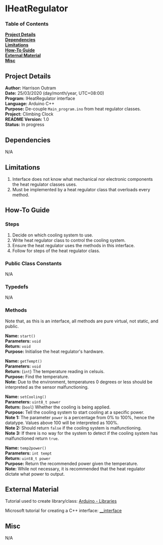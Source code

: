 # IHeatRegulator

### Table of Contents

**[Project Details](#project-details)**<br>
**[Dependencies](#dependencies)**<br>
**[Limitations](#limitations)**<br>
**[How-To Guide](#how-to-guide)**<br>
**[External Material](#external-material)**<br>
**[Misc](#misc)**<br>

## Project Details

**Author:** Harrison Outram<br>
**Date:** 25/03/2020 (day/month/year, UTC+08:00)<br>
**Program:** IHeatRegulator interface<br>
**Language:** Arduino C++<br>
**Purpose:** De-couple `Main_program.ino` from heat regulator classes.<br>
**Project:** Climbing Clock<br>
**README Version:** 1.0<br>
**Status:** In progress

## Dependencies

N/A

## Limitations

1. Interface does not know what mechanical nor electronic components the heat regulator classes uses.
2. Must be implemented by a heat regulator class that overloads every method.

## How-To Guide

### Steps

1. Decide on which cooling system to use.
2. Write heat regulator class to control the cooling system.
3. Ensure the heat regulator uses the methods in this interface.
4. Follow for steps of the heat regulator class.

### Public Class Constants

N/A

### Typedefs

N/A

### Methods

Note that, as this is an interface, all methods are pure virtual, not static, and public.

**Name:** `start()`<br>
**Parameters:** `void`<br>
**Return:** `void`<br>
**Purpose:** Initialise the heat regulator's hardware.

**Name:** `getTempt()`<br>
**Parameters:** `void`<br>
**Return:** (`int`) The temperature reading in celsuis.<br>
**Purpose:** Find the temperature.<br>
**Note:** Due to the environment, temperatures 0 degrees or less should be interpreted as the sensor malfunctioning.

**Name:** `setCooling()`<br>
**Parameters:** `uint8_t power`<br>
**Return:** (`bool`) Whether the cooling is being applied.<br>
**Purpose:** Tell the cooling system to start cooling at a specific power.<br>
**Note 1:** The parameter `power` is a percentage from 0% to 100%, hence the datatype. Values above 100 will be interpreted as 100%.<br>
**Note 2:** Should return `false` if the cooling system is malfunctioning.<br>
**Note 3:** If there is no way for the system to detect if the cooling system has malfunctioned return `true`.

**Name:** `temp2power()`<br>
**Parameters:** `int tempt`<br>
**Return:** `uint8_t power`<br>
**Purpose:** Return the recommended power given the temperature.<br>
**Note:** While not necessary, it is recommended that the heat regulator dictate what power to output.

## External Material

Tutorial used to create library/class: [Arduino - Libraries](https://www.arduino.cc/en/Hacking/LibraryTutorial)

Microsoft tutorial for creating a C++ interface: [__interface](https://docs.microsoft.com/en-us/cpp/cpp/interface?view=vs-2019)

## Misc

N/A
